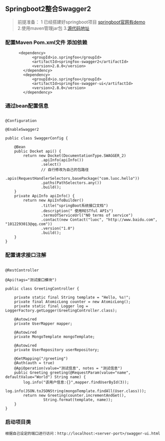 ## Springboot2整合Swagger2
 >   前提准备：
   1 已经搭建好springboot项目
     [springboot官网有demo](https://spring.io/projects/spring-boot#overview)  
   2.使用maven管理jar包 
   3.[源代码地址](https://github.com/luoxiaoge/Springboot2.git)

### 配置Maven Pom.xml文件 添加依赖
```   
      <dependency>
            <groupId>io.springfox</groupId>
            <artifactId>springfox-swagger2</artifactId>
            <version>2.8.0</version>
        </dependency>
        <dependency>
            <groupId>io.springfox</groupId>
            <artifactId>springfox-swagger-ui</artifactId>
            <version>2.8.0</version>
        </dependency>
```
### 通过bean配置信息
```

@Configuration

@EnableSwagger2

public class SwaggerConfig {

    @Bean
    public Docket api() {
        return new Docket(DocumentationType.SWAGGER_2)
                .apiInfo(apiInfo())
                .select()
                // 自行修改为自己的包路径
                .apis(RequestHandlerSelectors.basePackage("com.luoc.hello"))
                .paths(PathSelectors.any())
                .build();
    }
    private ApiInfo apiInfo() {
        return new ApiInfoBuilder()
                .title("springBoot系统接口文档")
                .description(" 使用RESTful APIs")
                .termsOfServiceUrl("NO terms of service")
                .contact(new Contact("luoc", "http://www.baidu.com", "1012293013@qq.com"))
                .version("1.0")
                .build();
    }
}
```
### 配置请求接口注解
```

@RestController

@Api(tags="测试接口模块")

public class GreetingController {

    private static final String template = "Hello, %s!";
    private final AtomicLong counter = new AtomicLong();
    private static final Logger log = LoggerFactory.getLogger(GreetingController.class);

    @Autowired
    private UserMapper mapper;

    @Autowired
    private MongoTemplate mongoTemplate;

    @Autowired
    private UserRepository userRepository;

    @GetMapping("/greeting")
    @Auth(auth = true)
    @ApiOperation(value="测试信息", notes = "测试信息")
    public Greeting greeting(@RequestParam(value="name", defaultValue="World") String name) {
        log.info("该用户信息:{}",mapper.findUserById(3));
        log.info(JSON.toJSONString(mongoTemplate.findAll(User.class)));
        return new Greeting(counter.incrementAndGet(),
                 String.format(template, name));
    }
}
```

### 启动项目类
    根据自己设定的端口进行访问：http://localhost:<server-port>/swagger-ui.html

 
